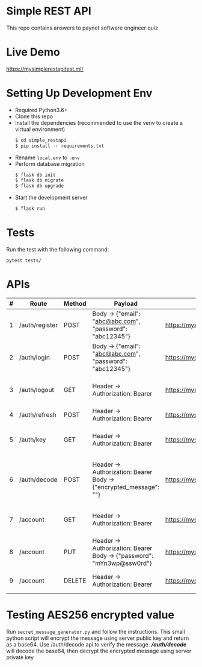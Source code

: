 # Simple REST API

This repo contains answers to paynet software engineer quiz

# Live Demo

https://mysimplerestapitest.ml/

# Setting Up Development Env

  - Required Python3.6+
  - Clone this repo
  - Install the dependencies (recommended to use the venv to create a virtual environment)
    ```sh
    $ cd simple_restapi
    $ pip install -r requirements.txt
    ```
  - Rename `local.env` to `.env`
  - Perform database migration
    ```sh
    $ flask db init
    $ flask db migrate
    $ flask db upgrade
    ```
  - Start the development server
    ```sh
    $ flask run
    ```
    
# Tests

Run the test with the following command:
```
pytest tests/
```

# APIs

| # | Route | Method | Payload | Full route | Description |
| ------ | ------ | ------ | ------ | ------ | ------ |
| 1 | /auth/register | POST | Body -> {"email": "abc@abc.com", "password": "abc12345"} | https://mysimplerestapitest.ml/auth/register | Create a new user |
| 2 | /auth/login | POST | Body -> {"email": "abc@abc.com", "password": "abc12345"} | https://mysimplerestapitest.ml/auth/login | Login a user and get a JWT token |
| 3 | /auth/logout | GET | Header -> Authorization: Bearer <JWT Token> | https://mysimplerestapitest.ml/auth/logout | Sign out and blacklist the JWT token |
| 4 | /auth/refresh | POST | Header -> Authorization: Bearer <JWT Refresh Token> | https://mysimplerestapitest.ml/auth/refresh | Get a new JWT token |
| 5 | /auth/key | GET | Header -> Authorization: Bearer <JWT Token> | https://mysimplerestapitest.ml/auth/key | Get a public key to encrypt a message |
| 6 | /auth/decode | POST | Header -> Authorization: Bearer <JWT Token> Body -> {"encrypted_message": "<base64 of the encrypted json>"} | https://mysimplerestapitest.ml/auth/decode | Validate that server is able to decrypt the encrypted message |
| 7 | /account | GET | Header -> Authorization: Bearer <JWT Token> | https://mysimplerestapitest.ml/account | Get the user account details |
| 8 | /account | PUT | Header -> Authorization: Bearer <JWT Token> Body -> {"password": "mYn3wp@ssw0rd"} | https://mysimplerestapitest.ml/account | Update the user password |
| 9 | /account | DELETE | Header -> Authorization: Bearer <JWT Token> | https://mysimplerestapitest.ml/account | Delete the user account |

# Testing AES256 encrypted value

Run `secret_message_generator.py` and follow the instructions. This small python script will encrypt the message using server public key and return as a base64. Use /auth/decode api to verify the message. ***/auth/decode*** will decode the base64, then decrypt the encrypted message using server private key
